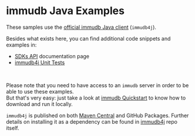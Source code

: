 # immudb Java Examples

These samples use the [official immudb Java client] (`immudb4j`).

[Official immudb Java client]: https://github.com/codenotary/immudb4j

Besides what exists here, you can find additional code snippets and examples in:
- [SDKs API](https://docs.immudb.io/master/develop/reading.html) documentation page
- [immudb4j Unit Tests](https://github.com/codenotary/immudb4j/tree/master/src/test/java/io/codenotary/immudb4j)

<br/>

Please note that you need to have access to an `immudb` server in order to be able to use these examples.<br/>
But that's very easy: just take a look at [immudb Quickstart](https://docs.immudb.io/master/getstarted/quickstart.html) to know how to download and run it locally.

`immudb4j` is published on both [Maven Central](https://search.maven.org/artifact/io.codenotary/immudb4j) and GitHub Packages. 
Further details on installing it as a dependency can be found in [immudb4j](https://github.com/codenotary/immudb4j) repo itself.
